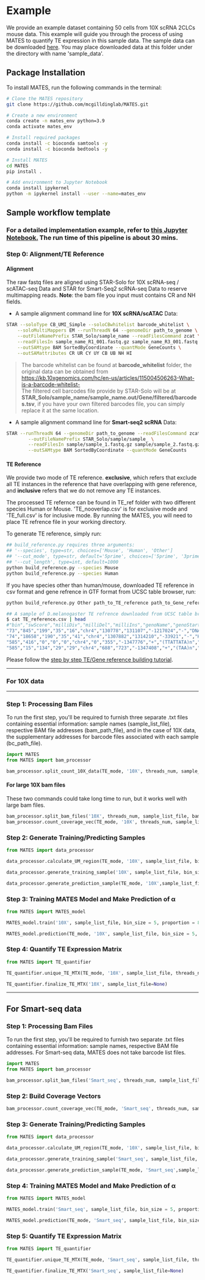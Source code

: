 # Example

We provide an example dataset containing 50 cells from 10X scRNA 2CLCs mouse data. This example will guide you through the process of using MATES to quantify TE expression in this sample data. The sample data can be downloaded [here](https://mcgill-my.sharepoint.com/:u:/g/personal/ruohan_wang4_mail_mcgill_ca/EdwyzdHz1KtLr9G_c503mwsB6Y4-lawnqEQ1NBx_1Mn9tQ?e=YkcH1B). You may place downloaded data at this folder under the directory with name 'sample_data'.

## Package Installation

To install MATES, run the following commands in the terminal:

```sh
# Clone the MATES repository
git clone https://github.com/mcgilldinglab/MATES.git

# Create a new environment
conda create -n mates_env python=3.9
conda activate mates_env

# Install required packages
conda install -c bioconda samtools -y
conda install -c bioconda bedtools -y

# Install MATES
cd MATES
pip install .

# Add environment to Jupyter Notebook
conda install ipykernel
python -m ipykernel install --user --name=mates_env
```

## Sample workflow template

### For a detailed implementation example, refer to [this Jupyter Notebook.](https://github.com/mcgilldinglab/MATES/blob/main/example/sample_pipeline.ipynb) The run time of this pipeline is about 30 mins. 

### Step 0: Alignment/TE Reference
#### Alignment
The raw fastq files are aligned using STAR-Solo for 10X scRNA-seq / scATAC-seq Data and STAR for Smart-Seq2 scRNA-seq Data to reserve multimapping reads. 
**Note**: the bam file you input must contains CR and NH fields.

- A sample alignment command line for **10X scRNA/scATAC** Data:
```sh
STAR --soloType CB_UMI_Simple --soloCBwhitelist barcode_whitelist \
	--soloMultiMappers EM --runThreadN 64 --genomeDir path_to_genome \
	--outFileNamePrefix STAR_Solo/sample_name --readFilesCommand zcat \
	--readFilesIn sample_name_R1_001.fastq.gz sample_name_R3_001.fastq.gz sample_name_R2_001.fastq.gz \
	--outSAMtype BAM SortedByCoordinate --quantMode GeneCounts \
	--outSAMattributes CR UR CY UY CB UB NH HI
```
> The barcode whitelist can be found at **barcode_whitelist** folder, the original data can be obtained from  https://kb.10xgenomics.com/hc/en-us/articles/115004506263-What-is-a-barcode-whitelist- \
> The filtered cell barcodes file provide by STAR-Solo will be at **STAR_Solo/sample_name/sample_name.out/Gene/filtered/barcodes.tsv**, if you have your own filtered barcodes file, you can simply replace it at the same location.

- A sample alignment command line for **Smart-seq2 scRNA** Data:
```sh
STAR --runThreadN 64 --genomeDir path_to_genome --readFilesCommand zcat \
        --outFileNamePrefix STAR_Solo/sample/sample_ \
        --readFilesIn sample/sample_1.fastq.gz sample/sample_2.fastq.gz \
        --outSAMtype BAM SortedByCoordinate --quantMode GeneCounts
```
#### TE Reference
We provide two mode of TE reference. **exclusive**, which refers that exclude all TE instances in the reference that have overlapping with gene reference, and **inclusive** refers that we do not remove any TE instances.

The processed TE refernce can be found in TE_ref folder with two different species Human or Mouse. 'TE_nooverlap.csv' is for exclusive mode and 'TE_full.csv' is for inclusive mode. By running the MATES, you will need to place TE refrence file in your working directory.

To generate TE reference, simply run:
```sh
## build_reference.py requires three arguments:
## '--species', type=str, choices=['Mouse', 'Human', 'Other']
## '--cut_mode', type=str, default='5prime', choices=['5prime', '3prime']
## '--cut_length', type=int, default=1000
python build_reference.py --species Mouse 
python build_reference.py --species Human
```
If you have species other than human/mouse, downloaded TE reference in csv format and gene refrence in GTF format from UCSC table browser, run:
```sh
python build_reference.py Other path_to_TE_reference path_to_Gene_reference
```
```sh
## A sample of D.melanogaster TE refrence downloaded from UCSC table browser:
$ cat TE_reference.csv | head
#"bin","swScore","milliDiv","milliDel","milliIns","genoName","genoStart","genoEnd","genoLeft","strand","repName","repClass","repFamily","repStart","repEnd","repLeft","id"
"73","845","199","35","16","chr4","130778","131107","-1217024","-","DNAREP1_DM","RC","Helitron","-82","512","268","8"
"74","18658","190","35","41","chr4","1307882","1314210","-33921","-","HETA","LINE","Jockey","-1","6080","1","8"
"585","416","0","0","0","chr4","0","355","-1347776","+","(TTATTATA)n","Simple_repeat","Simple_repeat","1","355","0","8"
"585","15","134","29","29","chr4","688","723","-1347408","+","(TAA)n","Simple_repeat","Simple_repeat","1","35","0","8"
```
Please follow the [step by step TE/Gene reference building tutorial](https://github.com/mcgilldinglab/MATES/blob/main/tutorial/reference_downloading.md).

----
### For 10X data
----
### Step 1: Processing Bam Files
To run the first step, you'll be required to furnish three separate .txt files containing essential information: sample names (sample_list_file), respective BAM file addresses (bam_path_file), and in the case of 10X data, the supplementary addresses for barcode files associated with each sample (bc_path_file).
```python
import MATES
from MATES import bam_processor

bam_processor.split_count_10X_data(TE_mode, '10X', threads_num, sample_list_file, bam_path_file, bc_path_file, bc_ind,TE_ref_path)
```
#### For large 10X bam files
These two commands could take long time to run, but it works well with large bam files.

```python
bam_processor.split_bam_files('10X', threads_num, sample_list_file, bam_path_file, bc_ind, bc_path_file)
bam_processor.count_coverage_vec(TE_mode, '10X', threads_num, sample_list_file, TE_ref_path, bc_path_file)
```

### Step 2: Generate Training/Predicting Samples
```python
from MATES import data_processor

data_processor.calculate_UM_region(TE_mode, '10X', sample_list_file, bin_size=5, proportion=80, ref_path = TE_ref_path, bc_path_file=bc_path_file)

data_processor.generate_training_sample('10X', sample_list_file, bin_size, proportion)

data_processor.generate_prediction_sample(TE_mode, '10X',sample_list_file, bin_size, proportion,ref_path=TE_ref_path, bc_path_file = bc_path_file)
```
### Step 3: Training MATES Model and Make Prediction of α
```python
from MATES import MATES_model

MATES_model.train('10X', sample_list_file, bin_size = 5, proportion = 80, BATCH_SIZE= 4096, AE_LR = 1e-4, MLP_LR = 1e-6, AE_EPOCHS = 200, MLP_EPOCHS = 200, DEVICE = 'cpu')

MATES_model.prediction(TE_mode, '10X', sample_list_file, bin_size = 5, proportion = 80, AE_trained_epochs = 200, MLP_trained_epochs = 200, DEVICE = 'cpu',ref_path = TE_ref_path)
```
### Step 4: Quantify TE Expression Matrix
```python
from MATES import TE_quantifier

TE_quantifier.unique_TE_MTX(TE_mode, '10X', sample_list_file, threads_num, bc_path_file)

TE_quantifier.finalize_TE_MTX('10X', sample_list_file=None)
```

----
For Smart-seq data
----

### Step 1: Processing Bam Files
To run the first step, you'll be required to furnish two separate .txt files containing essential information: sample names, respective BAM file addresses. For Smart-seq data, MATES does not take barcode list files.

```python
import MATES
from MATES import bam_processor

bam_processor.split_bam_files('Smart_seq', threads_num, sample_list_file, bam_path_file, bc_path_file=None)
```
### Step 2: Build Coverage Vectors
```python
bam_processor.count_coverage_vec(TE_mode, 'Smart_seq', threads_num, sample_list_file, bc_path_file=None)
```

### Step 3: Generate Training/Predicting Samples
```python
from MATES import data_processor

data_processor.calculate_UM_region(TE_mode, '10X', sample_list_file, bin_size=5, proportion=80, ref_path = TE_ref_path, bc_path_file=None)

data_processor.generate_training_sample('Smart_seq', sample_list_file, bin_size, proportion)

data_processor.generate_prediction_sample(TE_mode, 'Smart_seq',sample_list_file, bin_size, proportion,ref_path=TE_ref_path, bc_path_file = None)
```
### Step 4: Training MATES Model and Make Prediction of α
```python
from MATES import MATES_model

MATES_model.train('Smart_seq', sample_list_file, bin_size = 5, proportion = 80, BATCH_SIZE= 4096, AE_LR = 1e-4, MLP_LR = 1e-6, AE_EPOCHS = 200, MLP_EPOCHS = 200, DEVICE = 'cpu')

MATES_model.prediction(TE_mode, 'Smart_seq', sample_list_file, bin_size = 5, proportion = 80, AE_trained_epochs = 200, MLP_trained_epochs = 200, DEVICE = 'cpu',ref_path = TE_ref_path)
```
### Step 5: Quantify TE Expression Matrix
```python
from MATES import TE_quantifier

TE_quantifier.unique_TE_MTX(TE_mode, 'Smart_seq', sample_list_file, threads_num, bc_path_file=None)

TE_quantifier.finalize_TE_MTX('Smart_seq', sample_list_file=None)
```
